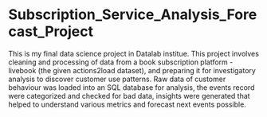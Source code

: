 # Subscription_Service_Analysis_Forecast_Project
This is my final data science project in Datalab institue. 
This project involves cleaning and processing of data from a book subscription platform -livebook (the given actions2load dataset), and preparing it for investigatory analysis to discover customer use patterns. Raw data of customer behaviour was loaded into an SQL database for analysis, the events record were categorized and checked for bad data, insights were generated that helped to understand various metrics and forecast next events possible.
